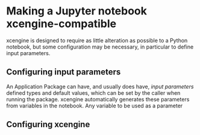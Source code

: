 # Making a Jupyter notebook xcengine-compatible

xcengine is designed to require as little alteration as possible to a Python
notebook, but some configuration may be necessary, in particular to define
input parameters.

## Configuring input parameters

An Application Package can have, and usually does have, *input parameters*
defined types and default values, which can be set by the caller when running
the package. xcengine automatically generates these parameters from variables
in the notebook. Any variable to be used as a parameter 

## Configuring xcengine